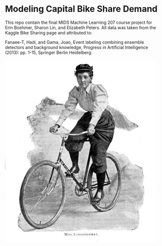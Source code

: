 Modeling Capital Bike Share Demand
===================

This repo contain the final MIDS Machine Learning 207 course project for Erin Boehmer, Sharon Lin, and Elizabeth Peters. All data was taken from the Kaggle Bike Sharing page and attributed to:

Fanaee-T, Hadi, and Gama, Joao, Event labeling combining ensemble detectors and background knowledge, Progress in Artificial Intelligence (2013): pp. 1-15, Springer Berlin Heidelberg.

<img src="/img/londonderry.jpg" alt="Miss Londonderry" />
